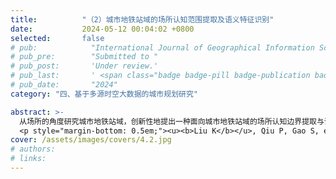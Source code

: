 ```yaml
---
title:          "（2）城市地铁站域的场所认知范围提取及语义特征识别"
date:           2024-05-12 00:04:02 +0800
selected:       false
# pub:            "International Journal of Geographical Information Science (IJGIS)"
# pub_pre:        "Submitted to "
# pub_post:       'Under review.'
# pub_last:       ' <span class="badge badge-pill badge-publication badge-success">Spotlight</span>'
# pub_date:       "2024"
category: "四、基于多源时空大数据的城市规划研究"

abstract: >-
  从场所的角度研究城市地铁站域，创新性地提出一种面向城市地铁站域的场所认知边界提取与语义特征识别方法。该方法首先利用网页抽取技术从互联网页面搜索量中获取大众对地铁站与周围POI的认知关系强度；然后利用拐点探测技术识别地铁站周围与其认知关系强度显著的POI；最后利用多边形生成技术提取站域认知边界，并引入TF-IDF算法从站域内POI类型分布中提取人们对站域的独特认知语义。该研究将地铁站的交通功能与活动场所特征整合，为城市规划提供了新视角，并有助于增强位置服务及网络地图功能。
  <p style="margin-bottom: 0.5em;"><u><b>Liu K</b></u>, Qiu P, Gao S, et al. Investigating urban metro stations as cognitive places in cities using points of interest[J]. Cities, 2020, 97: 102561.（中科院一区SCI）<a href='https://doi.org/10.1016/j.cities.2019.102561 ' target='_blank'>[paper]</a></p>
cover: /assets/images/covers/4.2.jpg
# authors:
# links:
---
```

